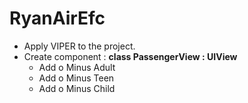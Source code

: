 # RyanAirEfc

- Apply VIPER to the project.
- Create component : **class PassengerView : UIView** 
  - Add o Minus Adult
  - Add o Minus Teen
  - Add o Minus Child
